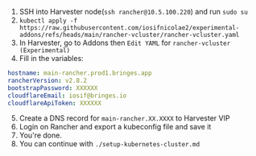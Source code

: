 
1. SSH into Harvester node(`ssh rancher@10.5.100.220`) and run `sudo su`
2. `kubectl apply -f https://raw.githubusercontent.com/iosifnicolae2/experimental-addons/refs/heads/main/rancher-vcluster/rancher-vcluster.yaml`
3. In Harvester, go to Addons then `Edit YAML` for `rancher-vcluster (Experimental)`
4. Fill in the variables:
```yaml
hostname: main-rancher.prod1.bringes.app
rancherVersion: v2.8.2
bootstrapPassword: XXXXXX
cloudflareEmail: iosif@bringes.io
cloudflareApiToken: XXXXXX
```
5. Create a DNS record for `main-rancher.XX.XXXX` to Harvester VIP
6. Login on Rancher and export a kubeconfig file and save it
7. You're done.
8. You can continue with `./setup-kubernetes-cluster.md`
